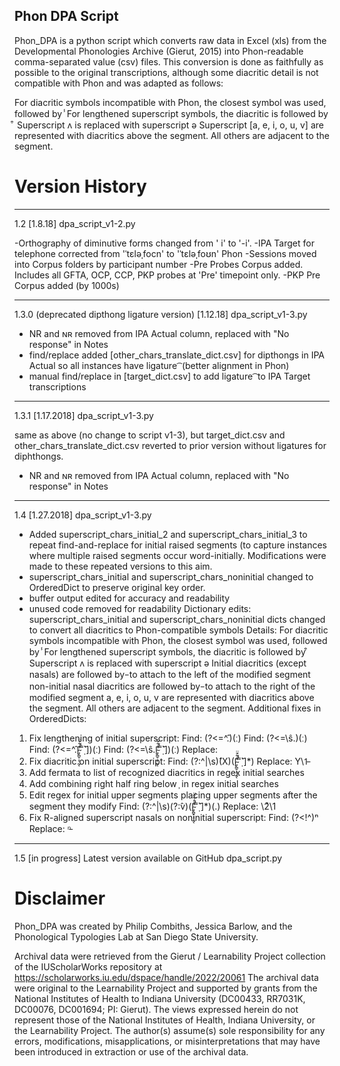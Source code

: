 ## Phon DPA Script
Phon_DPA is a python script which converts raw data in Excel (xls) from the Developmental Phonologies Archive (Gierut, 2015)
into Phon-readable comma-separated value (csv) files. This conversion is done as faithfully as possible to the original transcriptions, although some diacritic detail is not compatible with Phon and was adapted as follows:

For diacritic symbols incompatible with Phon, the closest symbol was used, followed by ̾
For lengthened superscript symbols, the diacritic is followed by ͒
Superscript ʌ is replaced with superscript ə
Superscript [a, e, i, o, u, v] are represented with diacritics above the segment. All others are adjacent to the segment.

# Version History
*******************
1.2 [1.8.18]
dpa_script_v1-2.py

-Orthography of diminutive forms changed from ' i' to '-i'.
-IPA Target for telephone corrected from 'ˈtɛləˌfocn' to 'ˈtɛləˌfoʊn'
Phon
-Sessions moved into Corpus folders by participant number
-Pre Probes Corpus added. Includes all GFTA, OCP, CCP, PKP probes at 'Pre' timepoint only.
-PKP Pre Corpus added (by 1000s)

*******************
1.3.0 (deprecated dipthong ligature version) [1.12.18]
dpa_script_v1-3.py

- NR and ɴʀ removed from IPA Actual column, replaced with "No response" in Notes
- find/replace added [other_chars_translate_dict.csv] for dipthongs in IPA Actual so all instances have ligature ͡  (better alignment in Phon)
- manual find/replace in [target_dict.csv] to add ligature ͡  to IPA Target transcriptions

*******************
1.3.1 [1.17.2018]
dpa_script_v1-3.py

same as above (no change to script v1-3), but target_dict.csv and other_chars_translate_dict.csv reverted to prior version without ligatures for diphthongs.
- NR and ɴʀ removed from IPA Actual column, replaced with "No response" in Notes

*******************
1.4 [1.27.2018]
dpa_script_v1-3.py

- Added superscript_chars_initial_2 and superscript_chars_initial_3 to repeat find-and-replace for initial raised segments (to capture instances where multiple raised segments occur word-initially. Modifications were made to these repeated versions to this aim.
- superscript_chars_initial and superscript_chars_noninitial changed to OrderedDict to preserve original key order.
- buffer output edited for accuracy and readability
- unused code removed for readability
Dictionary edits: superscript_chars_initial and superscript_chars_noninitial dicts changed to convert all diacritics to Phon-compatible symbols
Details:
For diacritic symbols incompatible with Phon, the closest symbol was used, followed by ̾
For lengthened superscript symbols, the diacritic is followed by ͒
Superscript ʌ is replaced with superscript ə
Initial diacritics (except nasals) are followed by ̵  to attach to the left of the modified segment
non-initial nasal diacritics are followed by ̵  to attach to the right of the modified segment
a, e, i, o, u, v are represented with diacritics above the segment. All others are adjacent to the segment.
Additional fixes in OrderedDicts:  
1. Fix lengthening of initial superscript:
	Find: (?<=^̂.)(ː)
	Find: (?<=\ŝ.)(ː)
	Find: (?<=^̂.[̴̡̪̥̩̜̰͔̊͋̄̈̚̕˭̣̃˺])(ː)
	Find: (?<=\ŝ.[̴̡̪̥̩̜̰͔̊͋̄̈̚̕˭̣̃˺])(ː)
	Replace: 
2. Fix diacritic on initial superscript:
	Find: (?:^|\s)̂(X)([̴̡̪̥̩̜̰͔̊͋̄̈̚̕˭̣̃˺]*)
	Replace: Y\1̵
3. Add fermata to list of recognized diacritics in regex initial searches
4. Add combining right half ring below  ̹  in regex initial searches
5. Edit regex for initial upper segments placing upper segments after the segment they modify
	Find: (?:^|\s)(?:̂v)([̴̡̪̥̩̜̰͔͒̊͋̄̈̚̕˭̣̃˺]*)(.)
	Replace: \2ͮ\1
6. Fix R-aligned superscript nasals on noninitial superscript:
	Find: (?<!^)ⁿ
	Replace: ⁿ̵

*******************
1.5 [in progress] Latest version available on GitHub
dpa_script.py


# Disclaimer
Phon_DPA was created by Philip Combiths, Jessica Barlow, and the Phonological Typologies Lab at San Diego State University.


Archival data were retrieved from the Gierut / Learnability Project collection of the IUScholarWorks repository at https://scholarworks.iu.edu/dspace/handle/2022/20061 The archival data were original to the Learnability Project and supported by grants from the National Institutes of Health to Indiana University (DC00433, RR7031K, DC00076, DC001694; PI: Gierut). The views expressed herein do not represent those of the National Institutes of Health, Indiana University, or the Learnability Project. The author(s) assume(s) sole responsibility for any errors, modifications, misapplications, or misinterpretations that may have been introduced in extraction or use of the archival data.
